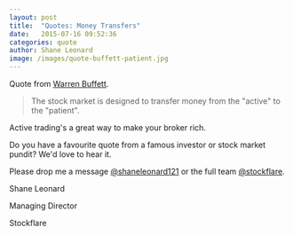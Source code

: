 ```yaml
---
layout: post
title:  "Quotes: Money Transfers"
date:   2015-07-16 09:52:36
categories: quote
author: Shane Leonard
image: /images/quote-buffett-patient.jpg
---
```


Quote from [Warren Buffett](https://en.wikipedia.org/wiki/Warren_Buffett).

> The stock market is designed to transfer money from the "active" to the "patient".

Active trading's a great way to make your broker rich.

Do you have a favourite quote from a famous investor or stock market pundit? We'd love to hear it.

Please drop me a message [@shaneleonard121](https://twitter.com/shaneleonard121) or the full team [@stockflare](https://twitter.com/stockflare).

Shane Leonard

Managing Director

Stockflare